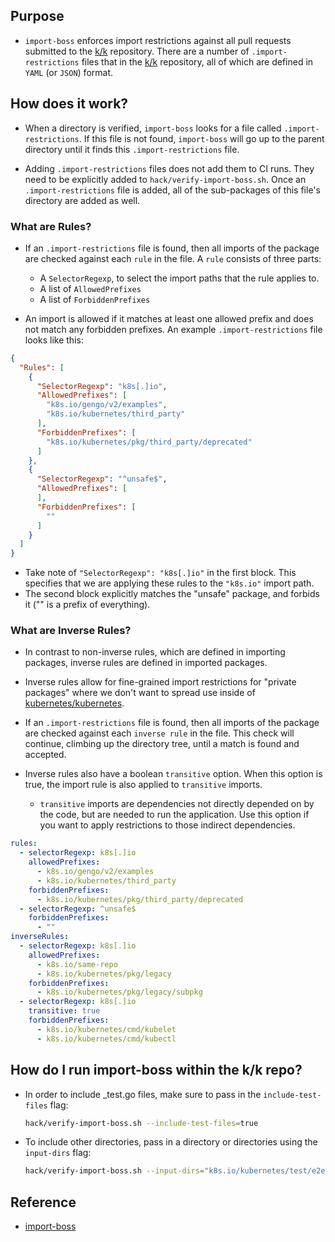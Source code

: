 ## Purpose

- `import-boss` enforces import restrictions against all pull requests submitted to the [k/k](https://github.com/kubernetes/kubernetes) repository. There are a number of `.import-restrictions` files that in the [k/k](https://github.com/kubernetes/kubernetes) repository, all of which are defined in `YAML` (or `JSON`) format.

## How does it work?

- When a directory is verified, `import-boss` looks for a file called `.import-restrictions`. If this file is not found, `import-boss` will go up to the parent directory until it finds this `.import-restrictions` file.

- Adding `.import-restrictions` files does not add them to CI runs. They need to be explicitly added to `hack/verify-import-boss.sh`. Once an `.import-restrictions` file is added, all of the sub-packages of this file's directory are added as well.

### What are Rules?

- If an `.import-restrictions` file is found, then all imports of the package are checked against each `rule` in the file. A `rule` consists of three parts:
  - A `SelectorRegexp`, to select the import paths that the rule applies to.
  - A list of `AllowedPrefixes`
  - A list of `ForbiddenPrefixes`

- An import is allowed if it matches at least one allowed prefix and does not match any forbidden prefixes. An example `.import-restrictions` file looks like this:

```json
{
  "Rules": [
    {
      "SelectorRegexp": "k8s[.]io",
      "AllowedPrefixes": [
        "k8s.io/gengo/v2/examples",
        "k8s.io/kubernetes/third_party"
      ],
      "ForbiddenPrefixes": [
        "k8s.io/kubernetes/pkg/third_party/deprecated"
      ]
    },
    {
      "SelectorRegexp": "^unsafe$",
      "AllowedPrefixes": [
      ],
      "ForbiddenPrefixes": [
        ""
      ]
    }
  ]
}
```
- Take note of `"SelectorRegexp": "k8s[.]io"` in the first block. This specifies that we are applying these rules to the `"k8s.io"` import path.
- The second block explicitly matches the "unsafe" package, and forbids it ("" is a prefix of everything).

### What are Inverse Rules?

- In contrast to non-inverse rules, which are defined in importing packages, inverse rules are defined in imported packages.

- Inverse rules allow for fine-grained import restrictions for "private packages" where we don't want to spread use inside of [kubernetes/kubernetes](https://github.com/kubernetes/kubernetes).

- If an `.import-restrictions` file is found, then all imports of the package are checked against each `inverse rule` in the file. This check will continue, climbing up the directory tree, until a match is found and accepted.

- Inverse rules also have a boolean `transitive` option. When this option is true, the import rule is also applied to `transitive` imports.
  - `transitive` imports are dependencies not directly depended on by the code, but are needed to run the application. Use this option if you want to apply restrictions to those indirect dependencies.

```yaml
rules:
  - selectorRegexp: k8s[.]io
    allowedPrefixes:
      - k8s.io/gengo/v2/examples
      - k8s.io/kubernetes/third_party
    forbiddenPrefixes:
      - k8s.io/kubernetes/pkg/third_party/deprecated
  - selectorRegexp: ^unsafe$
    forbiddenPrefixes:
      - ""
inverseRules:
  - selectorRegexp: k8s[.]io
    allowedPrefixes:
      - k8s.io/same-repo
      - k8s.io/kubernetes/pkg/legacy
    forbiddenPrefixes:
      - k8s.io/kubernetes/pkg/legacy/subpkg
  - selectorRegexp: k8s[.]io
    transitive: true
    forbiddenPrefixes:
      - k8s.io/kubernetes/cmd/kubelet
      - k8s.io/kubernetes/cmd/kubectl
```

## How do I run import-boss within the k/k repo?

- In order to include _test.go files, make sure to pass in the `include-test-files` flag:
  ```sh
  hack/verify-import-boss.sh --include-test-files=true
  ```

- To include other directories, pass in a directory or directories using the `input-dirs` flag:
  ```sh
  hack/verify-import-boss.sh --input-dirs="k8s.io/kubernetes/test/e2e/framework/..."
  ```

## Reference

- [import-boss](https://github.com/kubernetes/gengo/tree/master/examples/import-boss)
